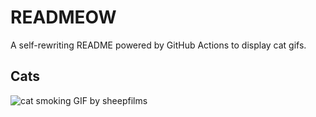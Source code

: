 # READMEOW

A self-rewriting README powered by GitHub Actions to display cat gifs.

## Cats

![cat smoking GIF by sheepfilms](https://media1.giphy.com/media/l0ExdMHUDKteztyfe/200.gif?cid=9acd02da1ixxsi9onwpwsoavdeynumak94wkph9g6thp5su8&ep=v1_gifs_search&rid=200.gif&ct=g)
